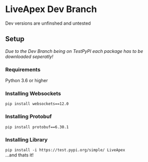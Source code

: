 # LiveApex Dev Branch
Dev versions are unfinshed and untested


## Setup
*Due to the Dev Branch being on TestPyPI each package has to be downloaded seperatly!*

### Requirements
Python 3.6 or higher

### Installing Websockets
```pip install websockets==12.0```

### Installing Protobuf
```pip install protobuf==6.30.1```

### Installing Library
```pip install -i https://test.pypi.org/simple/ LiveApex```\
...and thats it!
